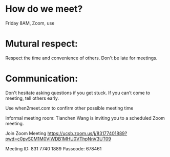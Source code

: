 # How do we meet?
Friday 8AM, Zoom, use

# Mutural respect: 
Respect the time and convenience of others. Don't be late for meetings.

# Communication: 
Don't hesitate asking questions if you get stuck. If you can’t come to meeting, tell others early.

Use when2meet.com to confirm other possible meeting time

Informal meeting room:
Tianchen Wang is inviting you to a scheduled Zoom meeting.

Join Zoom Meeting
https://ucsb.zoom.us/j/83177401889?pwd=c0pvS0M1M0VlWDB1MHU0VThpNnV3UT09

Meeting ID: 831 7740 1889
Passcode: 678461

